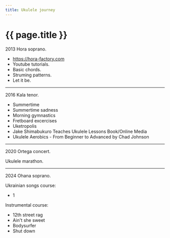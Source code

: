 ```yaml
---
title: Ukulele journey
---
```


# {{ page.title }}

2013 Hora soprano.

* https://hora-factory.com
* Youtube tutorials.
* Basic chords.
* Struming patterns.
* Let it be.

---

2016 Kala tenor.

* Summertime
* Summertime sadness
* Morning gymnastics
* Fretboard excercises
* Uketropolis
* Jake Shimabukuro Teaches Ukulele Lessons Book/Online Media
* Ukulele Aerobics - From Beginner to Advanced by Chad Johnson

---

2020 Ortega concert.

Ukulele marathon.

---

2024 Ohana soprano.

Ukrainian songs course:
* 1
  
Instrumental course:
* 12th street rag
* Ain't she sweet
* Bodysurfer
* Shut down
